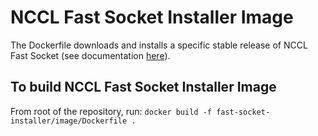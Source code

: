 # NCCL Fast Socket Installer Image

The Dockerfile downloads and installs a specific stable release of NCCL Fast
Socket (see documentation [here](https://github.com/google/nccl-fastsocket)).

## To build NCCL Fast Socket Installer Image
From root of the repository, run:
  `docker build -f fast-socket-installer/image/Dockerfile .`
